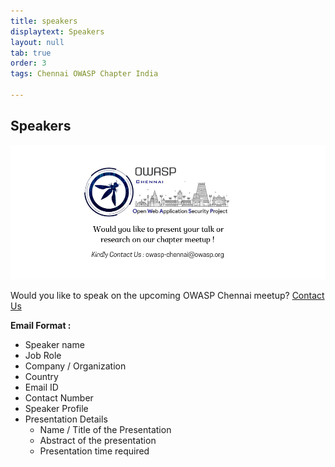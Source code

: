 ```yaml
---
title: speakers
displaytext: Speakers
layout: null
tab: true
order: 3
tags: Chennai OWASP Chapter India

---
```

## Speakers
<img src="assets/images/call_for_paper.png"/>

Would you like to speak on the upcoming OWASP Chennai meetup? [Contact Us](mailto:owasp-chennai@owasp.org)

**Email Format :**

- Speaker name
- Job Role
- Company / Organization
- Country
- Email ID
- Contact Number
- Speaker Profile
- Presentation Details
    - Name / Title of the Presentation
    - Abstract of the presentation
    - Presentation time required
